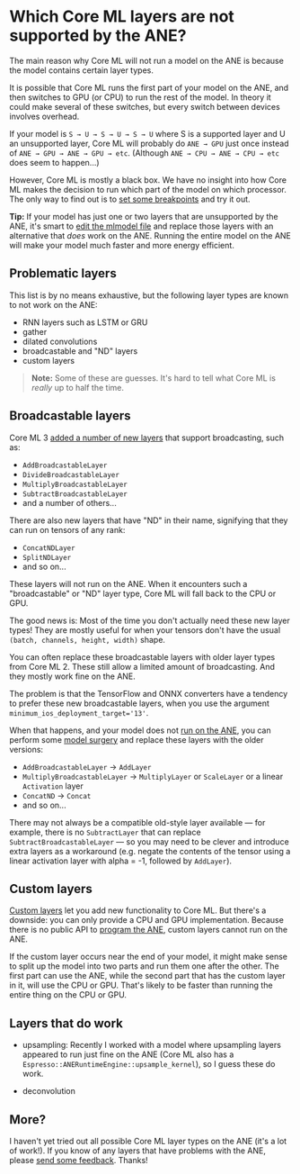 # Which Core ML layers are not supported by the ANE?

The main reason why Core ML will not run a model on the ANE is because the model contains certain layer types.

It is possible that Core ML runs the first part of your model on the ANE, and then switches to GPU (or CPU) to run the rest of the model. In theory it could make several of these switches, but every switch between devices involves overhead.

If your model is `S → U → S → U → S → U` where S is a supported layer and U an unsupported layer, Core ML will probably do `ANE → GPU` just once instead of `ANE → GPU → ANE → GPU → etc`. (Although `ANE → CPU → ANE → CPU → etc` does seem to happen...)

However, Core ML is mostly a black box. We have no insight into how Core ML makes the decision to run which part of the model on which processor. The only way to find out is to [set some breakpoints](is-model-using-ane.md) and try it out.

**Tip:** If your model has just one or two layers that are unsupported by the ANE, it's smart to [edit the mlmodel file](https://leanpub.com/coreml-survival-guide) and replace those layers with an alternative that *does* work on the ANE. Running the entire model on the ANE will make your model much faster and more energy efficient.

## Problematic layers

This list is by no means exhaustive, but the following layer types are known to not work on the ANE:

- RNN layers such as LSTM or GRU
- gather
- dilated convolutions
- broadcastable and "ND" layers
- custom layers

> **Note:** Some of these are guesses. It's hard to tell what Core ML is *really* up to half the time.

## Broadcastable layers

Core ML 3 [added a number of new layers](https://machinethink.net/blog/new-in-coreml3/) that support broadcasting, such as:

- `AddBroadcastableLayer`
- `DivideBroadcastableLayer`
- `MultiplyBroadcastableLayer`
- `SubtractBroadcastableLayer`
- and a number of others...

There are also new layers that have "ND" in their name, signifying that they can run on tensors of any rank:

- `ConcatNDLayer`
- `SplitNDLayer`
- and so on...

These layers will not run on the ANE. When it encounters such a "broadcastable" or "ND" layer type, Core ML will fall back to the CPU or GPU.

The good news is: Most of the time you don't actually need these new layer types! They are mostly useful for when your tensors don't have the usual `(batch, channels, height, width)` shape.

You can often replace these broadcastable layers with older layer types from Core ML 2. These still allow a limited amount of broadcasting. And they mostly work fine on the ANE.

The problem is that the TensorFlow and ONNX converters have a tendency to prefer these new broadcastable layers, when you use the argument `minimum_ios_deployment_target='13'`.

When that happens, and your model does not [run on the ANE](is-model-using-ane.md), you can perform some [model surgery](model-surgery.md) and replace these layers with the older versions:

- `AddBroadcastableLayer` → `AddLayer`
- `MultiplyBroadcastableLayer` → `MultiplyLayer` or `ScaleLayer` or a linear `Activation` layer
- `ConcatND` → `Concat`
- and so on...

There may not always be a compatible old-style layer available — for example, there is no `SubtractLayer` that can replace `SubtractBroadcastableLayer` — so you may need to be clever and introduce extra layers as a workaround (e.g. negate the contents of the tensor using a linear activation layer with alpha = -1, followed by `AddLayer`).

## Custom layers

[Custom layers](https://machinethink.net/blog/coreml-custom-layers/) let you add new functionality to Core ML. But there's a downside: you can only provide a CPU and GPU implementation. Because there is no public API to [program the ANE](programming-ane.md), custom layers cannot run on the ANE.

If the custom layer occurs near the end of your model, it might make sense to split up the model into two parts and run them one after the other. The first part can use the ANE, while the second part that has the custom layer in it, will use the CPU or GPU. That's likely to be faster than running the entire thing on the CPU or GPU.

## Layers that do work

- upsampling: Recently I worked with a model where upsampling layers appeared to run just fine on the ANE (Core ML also has a `Espresso::ANERuntimeEngine::upsample_kernel`), so I guess these do work.

- deconvolution

## More?

I haven't yet tried out all possible Core ML layer types on the ANE (it's a lot of work!). If you know of any layers that have problems with the ANE, please [send some feedback](https://github.com/hollance/neural-engine/issues). Thanks!
